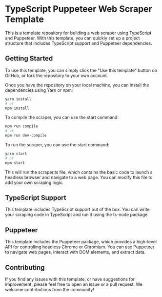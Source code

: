 # TypeScript Puppeteer Web Scraper Template

This is a template repository for building a web scraper using TypeScript and Puppeteer. With this template, you can quickly set up a project structure that includes TypeScript support and Puppeteer dependencies.
## Getting Started

To use this template, you can simply click the "Use this template" button on GitHub, or fork the repository to your own account.

Once you have the repository on your local machine, you can install the dependencies using Yarn or npm:

```sh
yarn install
# or
npm install
```
To compile the scraper, you can use the start command:

```sh
npm run compile
# or
npm run dev-compile
```
To run the scraper, you can use the start command:

```sh
yarn start
# or
npm start
```

This will run the scraper.ts file, which contains the basic code to launch a headless browser and navigate to a web page. You can modify this file to add your own scraping logic.

## TypeScript Support

This template includes TypeScript support out of the box. You can write your scraping code in TypeScript and run it using the ts-node package.
## Puppeteer

This template includes the Puppeteer package, which provides a high-level API for controlling headless Chrome or Chromium. You can use Puppeteer to navigate web pages, interact with DOM elements, and extract data.
## Contributing

If you find any issues with this template, or have suggestions for improvement, please feel free to open an issue or a pull request. We welcome contributions from the community!
